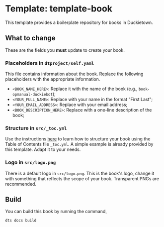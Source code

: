 # Template: template-book

This template provides a boilerplate repository for books in Duckietown.


## What to change

These are the fields you **must** update to create your book.


### Placeholders in `dtproject/self.yaml`

This file contains information about the book.
Replace the following placeholders with the appropriate information.

- `<BOOK_NAME_HERE>`: Replace it with the name of the book (e.g., `book-opmanual-duckiebot`);
- `<YOUR_FULL_NAME>`: Replace with your name in the format "First Last";
- `<YOUR_EMAIL_ADDRESS>`: Replace with your email address;
- `<BOOK_DESCRIPTION_HERE>`: Replace with a one-line description of the book;


### Structure in `src/_toc.yml`

Use the instructions [here](https://jupyterbook.org/en/stable/structure/toc.html#structure-of-a-book)
to learn how to structure your book using the Table of Contents file `_toc.yml`.
A simple example is already provided by this template. Adapt it to your needs.


### Logo in `src/logo.png`

There is a default logo in `src/logo.png`. This is the book's logo, change it with something that 
reflects the scope of your book. Transparent PNGs are recommended.


## Build

You can build this book by running the command,

```shell
dts docs build
```
